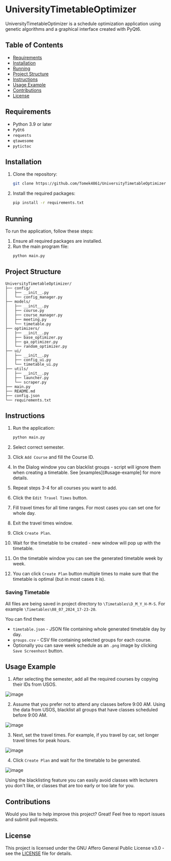 # UniversityTimetableOptimizer

UniversityTimetableOptimizer is a schedule optimization application using genetic algorithms and a graphical interface created with PyQt6.

## Table of Contents

- [Requirements](#requirements)
- [Installation](#installation)
- [Running](#running)
- [Project Structure](#project-structure)
- [Instructions](#instructions)
- [Usage Example](#usage-example)
- [Contributions](#contributions)
- [License](#license)

## Requirements

- Python 3.9 or later
- `PyQt6`
- `requests`
- `qtawesome`
- `pytictoc`

## Installation

1. Clone the repository:
    ```sh
    git clone https://github.com/Tomek4861/UniversityTimetableOptimizer
    ```


2. Install the required packages:
    ```sh
    pip install -r requirements.txt
    ```

## Running

To run the application, follow these steps:

1. Ensure all required packages are installed.
2. Run the main program file:
    ```sh
    python main.py
    ```

## Project Structure

```plaintext
UniversityTimetableOptimizer/
├── config/
│   ├── __init__.py
│   └── config_manager.py
├── models/
│   ├── __init__.py
│   ├── course.py
│   ├── course_manager.py
│   ├── meeting.py
│   └── timetable.py
├── optimizers/
│   ├── __init__.py
│   ├── base_optimizer.py
│   ├── ga_optimizer.py
│   └── random_optimizer.py
├── ui/
│   ├── __init__.py
│   ├── config_ui.py
│   └── timetable_ui.py
├── utils/
│   ├── __init__.py
│   ├── launcher.py
│   └── scraper.py
├── main.py
├── README.md
├── config.json
└── requirements.txt

```

## Instructions

1. Run the application:
    ```sh
    python main.py
    ```

2. Select correct semester.
3. Click `Add Course` and fill the Course ID.
4. In the Dialog window you can blacklist groups - script will ignore them when creating a timetable. See [examples](#usage-example] for more details.
5. Repeat steps 3-4 for all courses you want to add.
6. Click the `Edit Travel Times` button.
7. Fill travel times for all time ranges. For most cases you can set one for whole day.
8. Exit the travel times window.
9. Click `Create Plan`.
10. Wait for the timetable to be created - new window will pop up with the timetable.
11. On the timetable window you can see the generated timetable week by week.
12. You can click `Create Plan` button multiple times to make sure that the timetable is optimal (but in most cases it is).
### Saving Timetable
All files are being saved in project directory to `\Timetables\D_M_Y_H-M-S`. For example `\Timetables\08_07_2024_17-23-20`. 

You can find there:
- `timetable.json` - JSON file containing whole generated timetable day by day.
- `groups.csv` - CSV file containing selected groups for each course.
- Optionally you can save week schedule as an `.png` image by clicking `Save Screenhost` button.



## Usage Example
1. After selecting the semester, add all the required courses by copying their IDs from USOS.
   
![image](https://github.com/Tomek4861/UniversityTimetableOptimizer/assets/62472797/95621785-3b03-41cd-9cac-e244c562815e)

2. Assume that you prefer not to attend any classes before 9:00 AM. Using the data from USOS, blacklist all groups that have classes scheduled before 9:00 AM.
   
![image](https://github.com/Tomek4861/UniversityTimetableOptimizer/assets/62472797/c66cae8b-3d6f-4519-a8d8-eb70d3abc046)

3. Next, set the travel times. For example, if you travel by car, set longer travel times for peak hours.

![image](https://github.com/Tomek4861/UniversityTimetableOptimizer/assets/62472797/b6058619-1a34-4c4b-9549-f858c0c4abec)

4. Click `Create Plan` and wait for the timetable to be generated.
   
![image](https://github.com/Tomek4861/UniversityTimetableOptimizer/assets/62472797/1ece659f-9d2e-4417-91e1-161198f2d7a2)


Using the blacklisting feature you can easily avoid classes with lecturers you don't like, or classes that are too early or too late for you.


## Contributions

Would you like to help improve this project? Great! Feel free to report issues and submit pull requests.

## License

This project is licensed under the GNU Affero General Public License v3.0 - see the [LICENSE](LICENSE) file for details.
